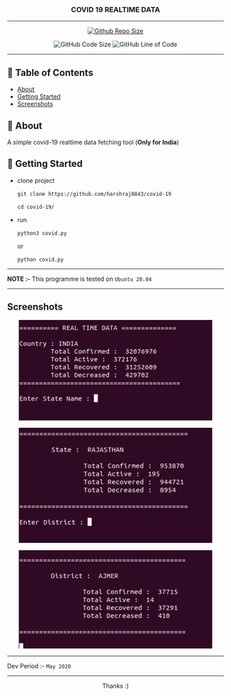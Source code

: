 <h3 align="center">COVID 19 REALTIME DATA</h3>

---

<div align="center">

[![Github Repo Size](https://img.shields.io/github/repo-size/harshraj8843/covid-19)](https://github.com/harshraj8843/covid-19)

![GitHub Code Size](https://img.shields.io/github/languages/code-size/harshraj8843/covid-19) ![GitHub Line of Code](https://img.shields.io/tokei/lines/github/harshraj8843/covid-19)

</div>

---

## 📝 Table of Contents

- [About](#about)
- [Getting Started](#getting_started)
- [Screenshots](#screenshots)

## 🧐 About <a name = "about"></a>

A simple covid-19 realtime data fetching tool (**Only for India**)

## 🏁 Getting Started <a name = "getting_started"></a>

- clone project
  ```
  git clone https://github.com/harshraj8843/covid-19
  ```
  ```
  cd covid-19/
  ```
- run
  ```
  python3 covid.py
  ```
  or
  ```
  python covid.py
  ```

---

**NOTE :-** This programme is tested on `Ubuntu 20.04`

---

## Screenshots <a name = "screenshots"></a>

<p align="center">
<img src="img/1.png" width="450px" alt="sample">
</p>

<p align="center">
<img src="img/2.png" width="450px" alt="sample">
</p>

<p align="center">
<img src="img/3.png" width="450px" alt="sample">
</p>

---

Dev Period :- `May 2020`

---

<p align="center">
Thanks :)
</p>
